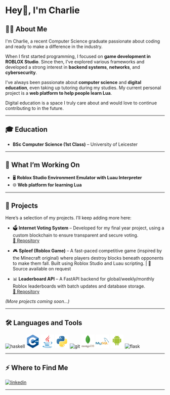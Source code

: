 # Hey👋, I'm Charlie  

## 👨‍💻 About Me
I'm Charlie, a recent Computer Science graduate passionate about coding and ready to make a difference in the industry.  

When I first started programming, I focused on **game development in ROBLOX Studio**. Since then, I've explored various frameworks and developed a strong interest in **backend systems**, **networks**, and **cybersecurity**.  

I've always been passionate about **computer science** and **digital education**, even taking up tutoring during my studies. My current personal project is a **web platform to help people learn Lua**.  

Digital education is a space I truly care about and would love to continue contributing to in the future.  

---

## 🎓 Education
- **BSc Computer Science (1st Class)** – University of Leicester  

---

## 🚧 What I’m Working On
- 🖥️ **Roblox Studio Environment Emulator with Luau Interpreter**  
- 🌐 **Web platform for learning Lua**  

---

## 🚀 Projects  

Here’s a selection of my projects. I’ll keep adding more here:  

- 🗳️ **Internet Voting System** – Developed for my final year project, using a custom blockchain to ensure transparent and secure voting.  
  [🔗 Repository](https://github.com/CharlieHall555/Internet-Voting-Sytem)  

- 🎮 **Spleef (Roblox Game)** – A fast-paced competitive game (inspired by the Minecraft original) where players destroy blocks beneath opponents to make them fall. Built using Roblox Studio and Luau scripting.  | 🔑 Source available on request  

- 📊 **Leaderboard API** – A FastAPI backend for global/weekly/monthly Roblox leaderboards with batch updates and database storage.  
  [🔗 Repository](https://github.com/CharlieHall555/LeaderboardAPI)

*(More projects coming soon…)*  

---

## 🛠 Languages and Tools  

<p>
  <img src="https://upload.wikimedia.org/wikipedia/commons/1/1c/Haskell-Logo.svg" alt="haskell" width="42" height="42"/>
  <img src="https://raw.githubusercontent.com/devicons/devicon/master/icons/cplusplus/cplusplus-original.svg" alt="cplusplus" width="42" height="42"/>
  <img src="https://raw.githubusercontent.com/devicons/devicon/master/icons/java/java-original.svg" alt="java" width="42" height="42"/>
  <img src="https://raw.githubusercontent.com/devicons/devicon/master/icons/python/python-original.svg" alt="python" width="42" height="42"/>
  <img src="https://www.vectorlogo.zone/logos/git-scm/git-scm-icon.svg" alt="git" width="42" height="42"/>
  <img src="https://raw.githubusercontent.com/devicons/devicon/master/icons/mongodb/mongodb-original-wordmark.svg" alt="mongodb" width="42" height="42"/>
  <img src="https://raw.githubusercontent.com/devicons/devicon/master/icons/mysql/mysql-original-wordmark.svg" alt="mysql" width="42" height="42"/>
  <img src="https://raw.githubusercontent.com/devicons/devicon/master/icons/android/android-original-wordmark.svg" alt="android" width="42" height="42"/>
  <img src="https://www.vectorlogo.zone/logos/pocoo_flask/pocoo_flask-icon.svg" alt="flask" width="42" height="42"/>
</p>  

---

## ⚡️ Where to Find Me  

<p>
  <a href="https://www.linkedin.com/in/charlie-hall/" target="_blank">
    <img src="https://img.shields.io/badge/LinkedIn-Profile?style=for-the-badge&logo=linkedin&logoColor=white&color=%230a77b6" alt="linkedin"/>
  </a>
</p>

---
